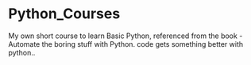 # Python_Courses
My own short course to learn Basic Python, referenced from the book - Automate the boring stuff with Python.
code gets something better with python..
